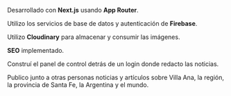 Desarrollado con **Next.js** usando **App Router**.

Utilizo los servicios de base de datos y autenticación de **Firebase**.

Utilizo **Cloudinary** para almacenar y consumir las imágenes.

**SEO** implementado.

Construí el panel de control detrás de un login donde redacto las noticias.

Publico junto a otras personas noticias y artículos sobre Villa Ana, la región, la provincia de Santa Fe, la Argentina y el mundo.

